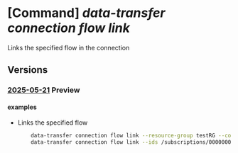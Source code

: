# [Command] _data-transfer connection flow link_

Links the specified flow in the connection

## Versions

### [2025-05-21](/Resources/mgmt-plane/L3N1YnNjcmlwdGlvbnMve30vcmVzb3VyY2Vncm91cHMve30vcHJvdmlkZXJzL21pY3Jvc29mdC5henVyZWRhdGF0cmFuc2Zlci9jb25uZWN0aW9ucy97fS9mbG93cy97fS9saW5r/2025-05-21.xml) **Preview**

<!-- mgmt-plane /subscriptions/{}/resourcegroups/{}/providers/microsoft.azuredatatransfer/connections/{}/flows/{}/link 2025-05-21 -->

#### examples

- Links the specified flow
    ```bash
        data-transfer connection flow link --resource-group testRG --connection-name receiveConnection --flow-name receiveFlow --id /subscriptions/00000000-0000-0000-0000-000000000000/resourceGroups/testRG/providers/Microsoft.AzureDataTransfer/connections/sendConnection/flows/sendFlow
        data-transfer connection flow link --ids /subscriptions/00000000-0000-0000-0000-000000000000/resourceGroups/testRG/providers/Microsoft.AzureDataTransfer/receiveConnection/testConnection/flows/receiveFlow --pending-flow-id /subscriptions/00000000-0000-0000-0000-000000000000/resourceGroups/testRG/providers/Microsoft.AzureDataTransfer/connections/sendConnection/flows/sendFlow
    ```
